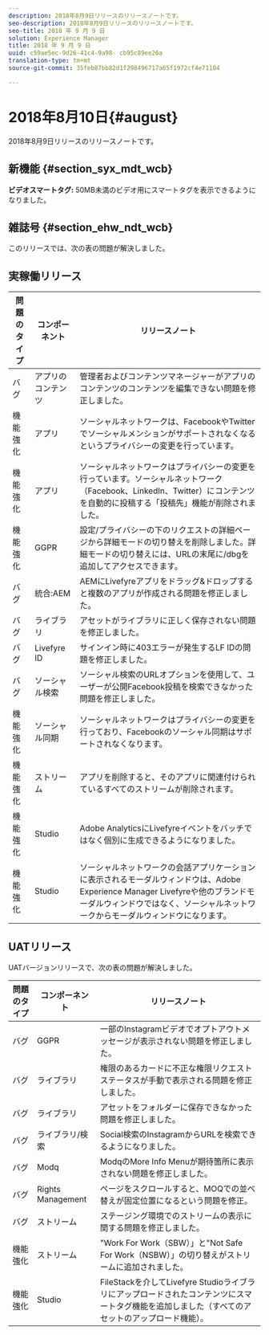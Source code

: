 ```yaml
---
description: 2018年8月9日リリースのリリースノートです。
seo-description: 2018年8月9日リリースのリリースノートです。
seo-title: 2018 年 9 月 9 日
solution: Experience Manager
title: 2018 年 9 月 9 日
uuid: c59ae5ec-9d26-41c4-9a98- cb95c89ee26a
translation-type: tm+mt
source-git-commit: 35feb87bb82d1f298496717a65f1972cf4e71104

---
```



# 2018年8月10日{#august}

2018年8月9日リリースのリリースノートです。

## 新機能 {#section_syx_mdt_wcb}

**ビデオスマートタグ:** 50MB未満のビデオ用にスマートタグを表示できるようになりました。

## 雑誌号 {#section_ehw_ndt_wcb}

このリリースでは、次の表の問題が解決しました。

## 実稼働リリース

| **問題のタイプ** | **コンポーネント** | **リリースノート** |
|---|---|---|
| バグ | アプリのコンテンツ | 管理者およびコンテンツマネージャーがアプリのコンテンツのコンテンツを編集できない問題を修正しました。 |
| 機能強化 | アプリ | ソーシャルネットワークは、FacebookやTwitterでソーシャルメンションがサポートされなくなるというプライバシーの変更を行っています。 |
| 機能強化 | アプリ | ソーシャルネットワークはプライバシーの変更を行っています。ソーシャルネットワーク（Facebook、LinkedIn、Twitter）にコンテンツを自動的に投稿する「投稿先」機能が削除されました。 |
| 機能強化 | GGPR | 設定/プライバシーの下のリクエストの詳細ページから詳細モードの切り替えを削除しました。詳細モードの切り替えには、URLの末尾に/dbgを追加してアクセスできます。 |
| バグ | 統合:AEM | AEMにLivefyreアプリをドラッグ&ドロップすると複数のアプリが作成される問題を修正しました。 |
| バグ | ライブラリ | アセットがライブラリに正しく保存されない問題を修正しました。 |
| バグ | Livefyre ID | サインイン時に403エラーが発生するLF IDの問題を修正しました。 |
| バグ | ソーシャル検索 | ソーシャル検索のURLオプションを使用して、ユーザーが公開Facebook投稿を検索できなかった問題を修正しました。 |
| 機能強化 | ソーシャル同期 | ソーシャルネットワークはプライバシーの変更を行っており、Facebookのソーシャル同期はサポートされなくなります。 |
| 機能強化 | ストリーム | アプリを削除すると、そのアプリに関連付けられているすべてのストリームが削除されます。 |
| 機能強化 | Studio | Adobe AnalyticsにLivefyreイベントをバッチではなく個別に生成できるようになりました。 |
| 機能強化 | Studio | ソーシャルネットワークの会話アプリケーションに表示されるモーダルウィンドウは、Adobe Experience Manager Livefyreや他のブランドモーダルウィンドウではなく、ソーシャルネットワークからモーダルウィンドウになります。 |

## UATリリース

UATバージョンリリースで、次の表の問題が解決しました。

| **問題のタイプ** | **コンポーネント** | **リリースノート** |
|---|---|---|
| バグ | GGPR | 一部のInstagramビデオでオプトアウトメッセージが表示されない問題を修正しました。 |
| バグ | ライブラリ | 権限のあるカードに不正な権限リクエストステータスが手動で表示される問題を修正しました。 |
| バグ | ライブラリ | アセットをフォルダーに保存できなかった問題を修正しました。 |
| バグ | ライブラリ/検索 | Social検索のInstagramからURLを検索できるようになりました。 |
| バグ | Modq | ModqのMore Info Menuが期待箇所に表示されない問題を修正しました。 |
| バグ | Rights Management | ページをスクロールすると、MOQでの並べ替えが固定位置になるという問題を修正。 |
| バグ | ストリーム | ステージング環境でのストリームの表示に関する問題を修正しました。 |
| 機能強化 | ストリーム | "Work For Work（SBW）」と"Not Safe For Work（NSBW）」の切り替えがストリームに追加されました。 |
| 機能強化 | Studio | FileStackを介してLivefyre Studioライブラリにアップロードされたコンテンツにスマートタグ機能を追加しました（すべてのアセットのアップロード機能）。 |

